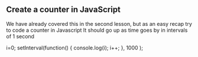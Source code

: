 ## Create a counter in JavaScript

We have already covered this in the second lesson, but as an easy recap try to code a counter in Javascript
It should go up as time goes by in intervals of 1 second

i=0;
setInterval(function() {
  console.log(i);
  i++;
}, 1000
);
